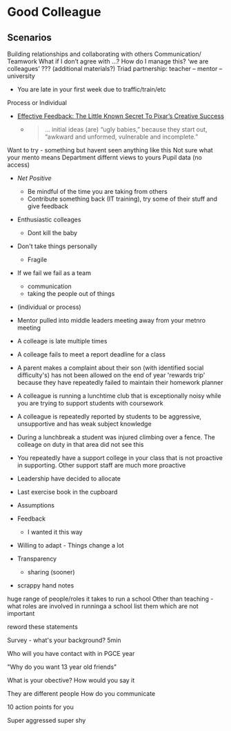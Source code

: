 Good Colleague
==============

Scenarios
---------

Building relationships and collaborating with others
Communication/ Teamwork What if I don’t agree with …?
How do I manage this? 
‘we are colleagues’ ??? (additional materials?)
Triad partnership: teacher – mentor – university



* You are late in your first week due to traffic/train/etc

Process or Individual

* [Effective Feedback: The Little Known Secret To Pixar’s Creative Success](https://digitaltonto.com/2015/effective-feedback-the-little-known-secret-to-pixars-creative-success/)
    * >  ... initial ideas (are) “ugly babies,” because they start out, “awkward and unformed, vulnerable and incomplete.”

Want to try - something but havent seen anything like this
Not sure what your mento means
Department differnt views to yours
Pupil data (no access)


* _Net Positive_
    * Be mindful of the time you are taking from others
    * Contribute something back (IT training), try some of their stuff and give feedback

* Enthusiastic colleages
    * Dont kill the baby
* Don't take things personally
    * Fragile

* If we fail we fail as a team
    * communication
    * taking the people out of things
* (individual or process)
* Mentor pulled into middle leaders meeting away from your metnro meeting
* A colleage is late multiple times
* A colleage fails to meet a report deadline for a class
* A parent makes a complaint about their son (with identified social difficulty's) has not been allowed on the end of year 'rewards trip' because they have repeatedly failed to maintain their homework planner
* A colleague is running a lunchtime club that is exceptionally noisy while you are trying to support students with coursework
* A colleague is repeatedly reported by students to be aggressive, unsupportive and has weak subject knowledge
* During a lunchbreak a student was injured climbing over a fence. The colleage on duty in that area did not see this
* You repeatedly have a support college in your class that is not proactive in supporting. Other support staff are much more proactive
* Leadership have decided to allocate
* Last exercise book in the cupboard

* Assumptions
* Feedback
    * I wanted it this way
* Willing to adapt - Things change a lot

* Transparency
    * sharing (sooner)
* scrappy hand notes


huge range of people/roles it takes to run a school
Other than teaching - what roles are involved in runninga a school
list them 
which are not important


reword these statements


Survey - what's your background? 5min

Who will you have contact with in PGCE year


"Why do you want 13 year old friends"


What is your obective?
How would you say it

They are different people 
How do you communicate

10 action points for you

Super aggressed
super shy

